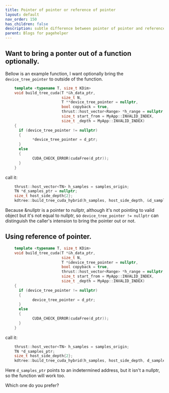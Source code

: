 ```yaml
---
title: Pointer of pointer or reference of pointer
layout: default
nav_order: 150
has_children: false
description: subtle difference between pointer of pointer and reference of pointer
parent: Blogs for pagehelper
---
```


## Want to bring a ponter out of a function optionally.

Bellow is an example function, I want optionally bring the ```device_tree_pointer``` to outside of the function.
```C++
    template <typename T, size_t KDim>
    void build_tree_cuda(T *&h_data_ptr,
                         size_t N,
                         T **device_tree_pointer = nullptr,
                         bool copyback = true,
                         thrust::host_vector<Range> *h_range = nullptr,
                         size_t start_from = MyApp::INVALID_INDEX,
                         size_t _depth = MyApp::INVALID_INDEX)
    {
      if (device_tree_pointer != nullptr)
      {
            *device_tree_pointer = d_ptr;
      }
      else
      {
            CUDA_CHECK_ERROR(cudaFree(d_ptr));
      }
    }
```

call it:

```c++
    thrust::host_vector<TN> h_samples = samples_origin;
    TN *d_samples_ptr = nullptr;
    size_t host_side_depth{2};
    kdtree::build_tree_cuda_hybrid(h_samples, host_side_depth, &d_samples_ptr);
```

Because &nullptr is a pointer to nullptr, although it's not pointing to valid object but it's not equal to nullptr, so ```device_tree_pointer != nullptr``` can distinguish the caller's intension to bring the pointer out or not.

## Using reference of pointer.

```c++
    template <typename T, size_t KDim>
    void build_tree_cuda(T *&h_data_ptr,
                         size_t N,
                         T *&device_tree_pointer = nullptr,
                         bool copyback = true,
                         thrust::host_vector<Range> *h_range = nullptr,
                         size_t start_from = MyApp::INVALID_INDEX,
                         size_t _depth = MyApp::INVALID_INDEX)
    {
      if (device_tree_pointer != nullptr)
      {
            device_tree_pointer = d_ptr;
      }
      else
      {
            CUDA_CHECK_ERROR(cudaFree(d_ptr));
      }
    }
```

call it:

```c++
    thrust::host_vector<TN> h_samples = samples_origin;
    TN *d_samples_ptr;
    size_t host_side_depth{2};
    kdtree::build_tree_cuda_hybrid(h_samples, host_side_depth, d_samples_ptr);
```

Here ```d_samples_ptr``` points to an indetermined address, but it isn't a nullptr, so the function will work too.

Which one do you prefer?